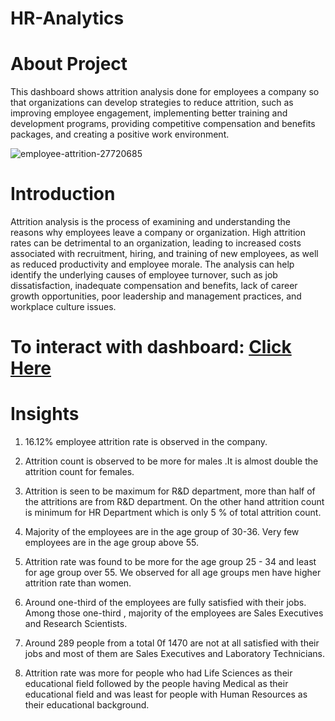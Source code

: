 # HR-Analytics

# About Project 

This dashboard shows attrition analysis done for employees a company so that organizations can develop strategies to reduce attrition, such as improving employee engagement, implementing better training and development programs, providing competitive compensation and benefits packages, and creating a positive work environment.

![employee-attrition-27720685](https://user-images.githubusercontent.com/121285271/236055029-fd544edb-8fba-4dde-9069-f3a44ac1939a.jpg)

# Introduction

Attrition analysis is the process of examining and understanding the reasons why employees leave a company or organization. High attrition rates can be detrimental to an organization, leading to increased costs associated with recruitment, hiring, and training of new employees, as well as reduced productivity and employee morale. The analysis can help identify the underlying causes of employee turnover, such as job dissatisfaction, inadequate compensation and benefits, lack of career growth opportunities, poor leadership and management practices, and workplace culture issues.

# To interact with dashboard: [Click Here](https://public.tableau.com/app/profile/mehak.khurana/viz/HRAnalytics_16709606379430/HRAnalyticsDashboard)

# Insights

1. 16.12% employee attrition rate is observed in the company.

2. Attrition count is observed to be more for males .It is almost double the attrition count for females.

3. Attrition is seen to be maximum for R&D department, more than half of the attritions are from R&D department. On the other hand attrition count is minimum for HR Department which is only 5 % of total attrition count.

4. Majority of the employees are in the age group of 30-36. Very few employees are in the age group above 55.

5. Attrition rate was found to be more for the age group 25 - 34 and least for age group over 55. We observed for all age groups men have higher attrition rate than women.

6. Around one-third of the employees are fully satisfied with their jobs. Among those one-third , majority of the employees are Sales Executives and Research Scientists. 

7. Around 289 people from a total 0f 1470 are not at all satisfied with their jobs and most of them are Sales Executives and Laboratory Technicians.

8. Attrition rate was more for people who had Life Sciences as their educational field followed by the people having Medical as their educational field and was least for people with Human Resources as their educational background.


